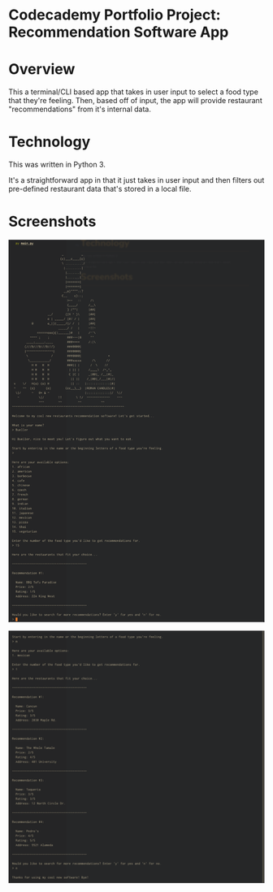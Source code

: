 # Codecademy Portfolio Project: Recommendation Software App 

# Overview 

This a terminal/CLI based app that takes in user input to select a food type that they're feeling. Then, based off of input, the app will provide restaurant "recommendations" from it's internal data. 

# Technology 

This was written in Python 3. 

It's a straightforward app in that it just takes in user input and then filters out pre-defined restaurant data that's stored in a local file. 

# Screenshots 

![recommendations-01](./recommendations-01.png)

![recommendations-02](./recommendations-02.png)